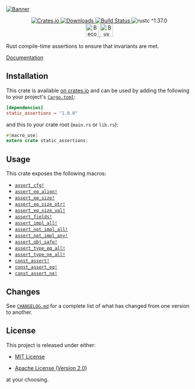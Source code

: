 [![Banner](https://raw.githubusercontent.com/nvzqz/static-assertions-rs/assets/Banner.png)](https://github.com/nvzqz/static-assertions-rs)

<div align="center">
    <a href="https://crates.io/crates/static_assertions">
        <img src="https://img.shields.io/crates/v/static_assertions.svg" alt="Crates.io">
        <img src="https://img.shields.io/crates/d/static_assertions.svg" alt="Downloads">
    </a>
    <a href="https://travis-ci.org/nvzqz/static-assertions-rs">
        <img src="https://travis-ci.org/nvzqz/static-assertions-rs.svg?branch=master" alt="Build Status">
    </a>
    <img src="https://img.shields.io/badge/rustc-^1.37.0-blue.svg" alt="rustc ^1.37.0">
    <br>
    <a href="https://www.patreon.com/nvzqz">
        <img src="https://c5.patreon.com/external/logo/become_a_patron_button.png" alt="Become a Patron!" height="35">
    </a>
    <a href="https://www.paypal.me/nvzqz">
        <img src="https://buymecoffee.intm.org/img/button-paypal-white.png" alt="Buy me a coffee" height="35">
    </a>
</div>

Rust compile-time assertions to ensure that invariants are met.

[Documentation](https://docs.rs/static_assertions/)

## Installation

This crate is available
[on crates.io](https://crates.io/crates/static_assertions) and can be used by
adding the following to your project's
[`Cargo.toml`](https://doc.rust-lang.org/cargo/reference/manifest.html):

```toml
[dependencies]
static_assertions = "1.0.0"
```

and this to your crate root (`main.rs` or `lib.rs`):

```rust
#[macro_use]
extern crate static_assertions;
```

## Usage

This crate exposes the following macros:
- [`assert_cfg!`](https://docs.rs/static_assertions/1.0.0/static_assertions/macro.assert_cfg.html)
- [`assert_eq_align!`](https://docs.rs/static_assertions/1.0.0/static_assertions/macro.assert_eq_align.html)
- [`assert_eq_size!`](https://docs.rs/static_assertions/1.0.0/static_assertions/macro.assert_eq_size.html)
- [`assert_eq_size_ptr!`](https://docs.rs/static_assertions/1.0.0/static_assertions/macro.assert_eq_size_ptr.html)
- [`assert_eq_size_val!`](https://docs.rs/static_assertions/1.0.0/static_assertions/macro.assert_eq_size_val.html)
- [`assert_fields!`](https://docs.rs/static_assertions/1.0.0/static_assertions/macro.assert_fields.html)
- [`assert_impl_all!`](https://docs.rs/static_assertions/1.0.0/static_assertions/macro.assert_impl_all.html)
- [`assert_not_impl_all!`](https://docs.rs/static_assertions/1.0.0/static_assertions/macro.assert_not_impl_all.html)
- [`assert_not_impl_any!`](https://docs.rs/static_assertions/1.0.0/static_assertions/macro.assert_not_impl_any.html)
- [`assert_obj_safe!`](https://docs.rs/static_assertions/1.0.0/static_assertions/macro.assert_obj_safe.html)
- [`assert_type_eq_all!`](https://docs.rs/static_assertions/1.0.0/static_assertions/macro.assert_type_eq_all.html)
- [`assert_type_ne_all!`](https://docs.rs/static_assertions/1.0.0/static_assertions/macro.assert_type_ne_all.html)
- [`const_assert!`](https://docs.rs/static_assertions/1.0.0/static_assertions/macro.const_assert.html)
- [`const_assert_eq!`](https://docs.rs/static_assertions/1.0.0/static_assertions/macro.const_assert_eq.html)
- [`const_assert_ne!`](https://docs.rs/static_assertions/1.0.0/static_assertions/macro.const_assert_ne.html)

## Changes

See [`CHANGELOG.md`](https://github.com/nvzqz/static-assertions-rs/blob/master/CHANGELOG.md)
for a complete list of what has changed from one version to another.

## License

This project is released under either:

- [MIT License](https://github.com/nvzqz/static-assertions-rs/blob/master/LICENSE-MIT)

- [Apache License (Version 2.0)](https://github.com/nvzqz/static-assertions-rs/blob/master/LICENSE-APACHE)

at your choosing.
